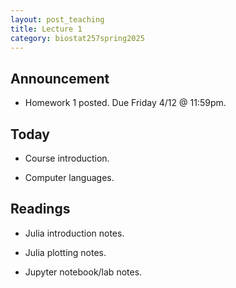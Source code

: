 ```yaml
---
layout: post_teaching
title: Lecture 1
category: biostat257spring2025
---
```


## Announcement

* Homework 1 posted. Due Friday 4/12 @ 11:59pm.

## Today

* Course introduction.

* Computer languages.

## Readings

* Julia introduction notes.

* Julia plotting notes.

* Jupyter notebook/lab notes.
